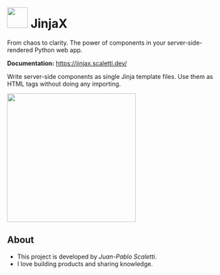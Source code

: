 <h1>
  <img
    src="https://github.com/jpsca/jinjax/raw/main/docs/assets/images/logo.png"
    width="48" height="48"
    align="bottom"
   >
  JinjaX
</h1>

From chaos to clarity.
The power of components in your server-side-rendered Python web app.

**Documentation:** https://jinjax.scaletti.dev/

Write server-side components as single Jinja template files.
Use them as HTML tags without doing any importing.

<img class="card-code"  src="https://github.com/jpsca/jinjax/raw/main/docs/assets/images/card-code.png" height="300">

## About

- This project is developed by *Juan-Pablo Scaletti*.<br>
- I love building products and sharing knowledge.

